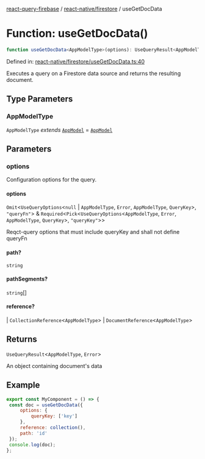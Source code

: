 [react-query-firebase](../../../modules.md) / [react-native/firestore](../index.md) / useGetDocData

# Function: useGetDocData()

```ts
function useGetDocData<AppModelType>(options): UseQueryResult<AppModelType, Error>
```

Defined in: [react-native/firestore/useGetDocData.ts:40](https://github.com/vpishuk/react-query-firebase/blob/47ed1ecd8b83d68dd4237e8eb73f6aa6dea2c1fa/react-native/firestore/useGetDocData.ts#L40)

Executes a query on a Firestore data source and returns the resulting document.

## Type Parameters

### AppModelType

`AppModelType` *extends* [`AppModel`](../../../types/type-aliases/AppModel.md) = [`AppModel`](../../../types/type-aliases/AppModel.md)

## Parameters

### options

Configuration options for the query.

#### options

`Omit`\<`UseQueryOptions`\<`null` \| `AppModelType`, `Error`, `AppModelType`, `QueryKey`\>, `"queryFn"`\> & `Required`\<`Pick`\<`UseQueryOptions`\<`AppModelType`, `Error`, `AppModelType`, `QueryKey`\>, `"queryKey"`\>\>

Reqct-query options that must include queryKey and shall not define queryFn

#### path?

`string`

#### pathSegments?

`string`[]

#### reference?

  \| `CollectionReference`\<`AppModelType`\>
  \| `DocumentReference`\<`AppModelType`\>

## Returns

`UseQueryResult`\<`AppModelType`, `Error`\>

An object containing document's data

## Example

```jsx
export const MyComponent = () => {
 const doc = useGetDocData({
     options: {
         queryKey: ['key']
     },
     reference: collection(),
     path: 'id'
 });
 console.log(doc);
};
```
